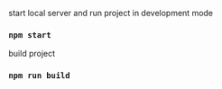 start local server and run project in development mode

### `npm start`

build project 

### `npm run build`
